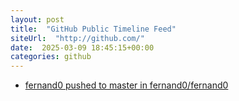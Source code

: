 ```yaml
---
layout: post
title:  "GitHub Public Timeline Feed"
siteUrl:  "http://github.com/"
date:  2025-03-09 18:45:15+00:00
categories: github
---
```

*  [fernand0 pushed to master in fernand0/fernand0](https://github.com/fernand0/fernand0/compare/fb8041df2d...29acd7e02a)
